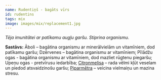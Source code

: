 ```yaml
---
name: Rudentiņš - bagāts vīrs
id: rudentins
tags: mix
image: images/mix/replacement1.jpg
---
```

*Tēja imunitātei ar patīkamu augļu garšu. Stiprina organismu.*

**Sastāvs:**
Āboli – bagātina organismu ar minerālvielām un vitamīniem, dod patīkamu garšu;
Dzērvenes – bagātina organismu ar vitamīniem;
Pīlādžu ogas - bagātina organismu ar vitamīniem, dod mazliet rūgtenu piegaršu;
Upeņu ogas - pretvīrusu iedarbība;
<a href="https://www.danga.lv/mono/#melisa">Citronmelisa</a> – rada vēlmi kļūt veselam un piedod atsvaidzinošu garšu;
<a href="https://www.danga.lv/mono/#piparmetra">Piparmētra</a> – veicina vielmaiņu un mazina stresu.
